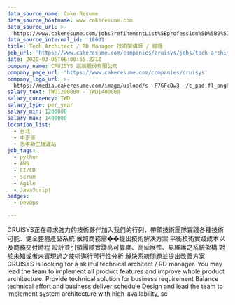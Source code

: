 ```yaml
---
data_source_name: Cake Resume
data_source_hostname: www.cakeresume.com
data_source_url: >-
  https://www.cakeresume.com/jobs?refinementList%5Bprofession%5D%5B0%5D=tech_devops&refi[…]5D=per_year&range%5Bsalary_range%5D%5Bmin%5D=1000000&page=2
data_source_internal_id: '18601'
title: Tech Architect / RD Manager 技術架構師 / 經理
job_url: 'https://www.cakeresume.com/companies/cruisys/jobs/tech-architect-rd-manager'
date: 2020-03-05T06:00:55.221Z
company_name: CRUISYS 巡辰股份有限公司
company_page_url: 'https://www.cakeresume.com/companies/cruisys'
company_logo_url: >-
  https://media.cakeresume.com/image/upload/s--F7GFcDw3--/c_pad,fl_png8,h_200,w_200/v1574912504/a5krjoo3luazpbsfl22s.png
salary_text: TWD1200000 - TWD1400000
salary_currency: TWD
salary_type: per_year
salary_min: 1200000
salary_max: 1400000
location_list:
  - 台北
  - 中正區
  - 忠孝新生捷運站
job_tags:
  - python
  - AWS
  - CI/CD
  - Scrum
  - Agile
  - JavaScript
badges:
  - DevOps

---
```


CRUISYS正在尋求強力的技術夥伴加入我們的行列，帶領技術團隊實踐各種技術可能、健全整體產品系統 依照商務需��提出技術解決方案 平衡技術實踐成本以及商務交付時程 設計並引領團隊實踐高可靠度、高延展性、易維護之系統架構 對於未知或者未實現過之技術進行可行性分析 解決系統問題並提出改善方案 CRUISYS is looking for a skillful technical architect / RD manager. You may lead the team to implement all product features and improve whole product architecture. Provide technical solution for business requirement Balance technical effort and business deliver schedule Design and lead the team to implement system architecture with high-availability, sc